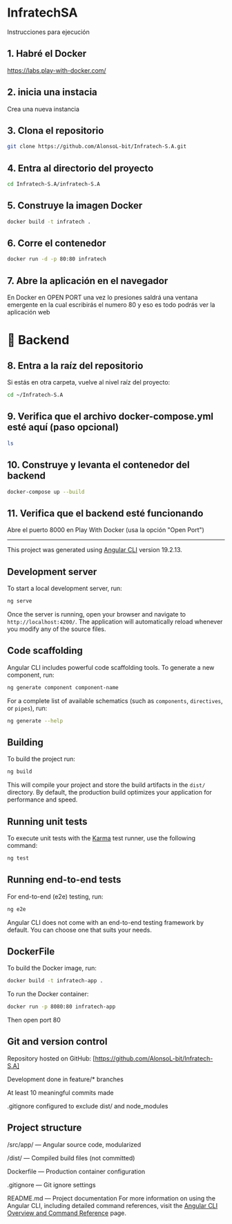 # InfratechSA

Instrucciones para ejecución 

## 1. Habré el Docker 

https://labs.play-with-docker.com/ 

## 2. inicia una instacia 

Crea una nueva instancia 

## 3. Clona el repositorio

```bash
git clone https://github.com/AlonsoL-bit/Infratech-S.A.git 
```

## 4. Entra al directorio del proyecto 
```bash
cd Infratech-S.A/infratech-S.A 
```

## 5. Construye la imagen Docker

```bash
docker build -t infratech . 
```

## 6. Corre el contenedor 
```bash
docker run -d -p 80:80 infratech 
```

## 7. Abre la aplicación en el navegador

En Docker en OPEN PORT una vez lo presiones saldrá una ventana emergente en la cual escribirás el numero 80 y eso es todo podrás ver la aplicación web 

# 🔹 Backend

## 8. Entra a la raíz del repositorio
Si estás en otra carpeta, vuelve al nivel raíz del proyecto:

```bash
cd ~/Infratech-S.A
```

## 9. Verifica que el archivo docker-compose.yml esté aquí (paso opcional)

```bash
ls
```

## 10. Construye y levanta el contenedor del backend

```bash
docker-compose up --build
```
## 11. Verifica que el backend esté funcionando

Abre el puerto 8000 en Play With Docker (usa la opción "Open Port")

---------------------------------------------------------------------------------------------------------------------------------------------------------------------------------------------


This project was generated using [Angular CLI](https://github.com/angular/angular-cli) version 19.2.13.

## Development server

To start a local development server, run:

```bash
ng serve
```

Once the server is running, open your browser and navigate to `http://localhost:4200/`. The application will automatically reload whenever you modify any of the source files.

## Code scaffolding

Angular CLI includes powerful code scaffolding tools. To generate a new component, run:

```bash
ng generate component component-name
```

For a complete list of available schematics (such as `components`, `directives`, or `pipes`), run:

```bash
ng generate --help
```

## Building

To build the project run:

```bash
ng build
```

This will compile your project and store the build artifacts in the `dist/` directory. By default, the production build optimizes your application for performance and speed.

## Running unit tests

To execute unit tests with the [Karma](https://karma-runner.github.io) test runner, use the following command:

```bash
ng test
```

## Running end-to-end tests

For end-to-end (e2e) testing, run:

```bash
ng e2e
```

Angular CLI does not come with an end-to-end testing framework by default. You can choose one that suits your needs.

## DockerFile

To build the Docker image, run:

```bash
docker build -t infratech-app .
```

To run the Docker container:

```bash
docker run -p 8080:80 infratech-app
```

Then open port 80

## Git and version control

Repository hosted on GitHub: [https://github.com/AlonsoL-bit/Infratech-S.A]

Development done in feature/* branches

At least 10 meaningful commits made

.gitignore configured to exclude dist/ and node_modules

## Project structure

/src/app/ — Angular source code, modularized

/dist/ — Compiled build files (not committed)

Dockerfile — Production container configuration

.gitignore — Git ignore settings

README.md — Project documentation
For more information on using the Angular CLI, including detailed command references, visit the [Angular CLI Overview and Command Reference](https://angular.dev/tools/cli) page.
